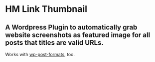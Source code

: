 # HM Link Thumbnail
## A Wordpress Plugin to automatically grab website screenshots as featured image for all posts that titles are valid URLs.

Works with [wp-post-formats](https://github.com/crowdfavorite/wp-post-formats/), too.